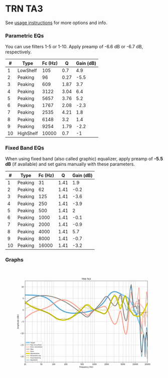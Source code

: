 # TRN TA3
See [usage instructions](https://github.com/jaakkopasanen/AutoEq#usage) for more options and info.

### Parametric EQs
You can use filters 1-5 or 1-10. Apply preamp of -6.6 dB or -6.7 dB, respectively.

|   # | Type      |   Fc (Hz) |    Q |   Gain (dB) |
|-----|-----------|-----------|------|-------------|
|   1 | LowShelf  |       105 | 0.7  |         4.9 |
|   2 | Peaking   |        96 | 0.27 |        -5.5 |
|   3 | Peaking   |       609 | 1.87 |         3.7 |
|   4 | Peaking   |      3122 | 3.04 |         6.4 |
|   5 | Peaking   |      5657 | 3.76 |         5.2 |
|   6 | Peaking   |      1767 | 2.08 |        -2.3 |
|   7 | Peaking   |      2535 | 4.21 |         1.8 |
|   8 | Peaking   |      6148 | 3.2  |         1.4 |
|   9 | Peaking   |      9254 | 1.79 |        -2.2 |
|  10 | HighShelf |     10000 | 0.7  |        -1   |

### Fixed Band EQs
When using fixed band (also called graphic) equalizer, apply preamp of **-5.5 dB** (if available) and set gains manually with these parameters.

|   # | Type    |   Fc (Hz) |    Q |   Gain (dB) |
|-----|---------|-----------|------|-------------|
|   1 | Peaking |        31 | 1.41 |         1.9 |
|   2 | Peaking |        62 | 1.41 |        -0.2 |
|   3 | Peaking |       125 | 1.41 |        -3.6 |
|   4 | Peaking |       250 | 1.41 |        -3.9 |
|   5 | Peaking |       500 | 1.41 |         2   |
|   6 | Peaking |      1000 | 1.41 |        -0.1 |
|   7 | Peaking |      2000 | 1.41 |        -0.9 |
|   8 | Peaking |      4000 | 1.41 |         5.7 |
|   9 | Peaking |      8000 | 1.41 |        -0.7 |
|  10 | Peaking |     16000 | 1.41 |        -3.2 |

### Graphs
![](./TRN%20TA3.png)
